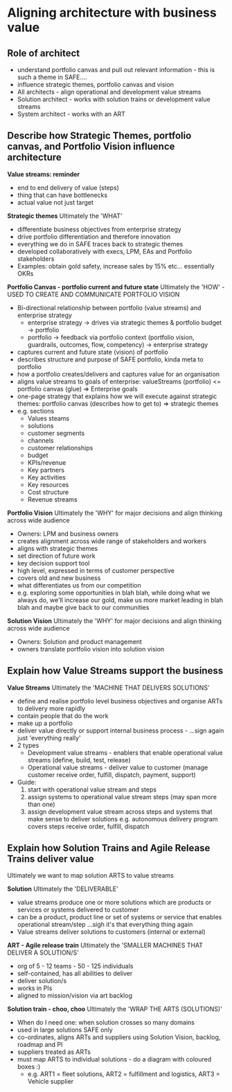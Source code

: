 # Aligning architecture with business value

## Role of architect
* understand portfolio canvas and pull out relevant information - this is such a theme in SAFE....
* influence strategic themes, portfolio canvas and vision
* All architects - align operational and development value streams
* Solution architect - works with solution trains or development value streams
* System architect - works with an ART

## Describe how Strategic Themes, portfolio canvas, and Portfolio Vision influence architecture
**Value streams: reminder**
* end to end delivery of value (steps)
* thing that can have bottlenecks
* actual value not just target

**Strategic themes**
Ultimately the 'WHAT'
* differentiate business objectives from enterprise strategy
* drive portfolio differentiation and therefore innovation
* everything we do in SAFE traces back to strategic themes
* developed collaboratively with execs, LPM, EAs and Portfolio stakeholders
* Examples: obtain gold safety, increase sales by 15% etc... essentially OKRs

**Portfolio Canvas - portfolio current and future state**
Ultimately the 'HOW' - USED TO CREATE AND COMMUNICATE PORTFOLIO VISION
* Bi-directional relationship between portfolio (value streams) and enterprise strategy
  * enterprise strategy -> drives via strategic themes & portfolio budget -> portfolio
  * portfolio -> feedback via portfolio context (portfolio vision, guardrails, outcomes, flow, competency) -> enterprise strategy
* captures current and future state (vision) of portfolio
* describes structure and purpose of SAFE portfolio, kinda meta to portfolio
* how a portfolio creates/delivers and captures value for an organisation
* aligns value streams to goals of enterprise: valueStreams (portfolio) <= portfolio canvas (glue) => Enterprise goals
* one-page strategy that explains how we will execute against strategic themes: portfolio canvas (describes how to get to) => strategic themes 
* e.g. sections
  * Values steams
  * solutions
  * customer segments
  * channels
  * customer relationships
  * budget
  * KPIs/revenue
  * Key partners
  * Key activities
  * Key resources
  * Cost structure
  * Revenue streams

**Portfolio Vision**
Ultimately the 'WHY' for major decisions and align thinking across wide audience
* Owners: LPM and business owners
* creates alignment across wide range of stakeholders and workers
* aligns with strategic themes
* set direction of future work
* key decision support tool
* high level, expressed in terms of customer perspective
* covers old and new business
* what differentiates us from our competition
* e.g. exploring some opportunities in blah blah, while doing what we always do, we'll increase our gold, 
make us more market leading in blah blah and maybe give back to our communities

**Solution Vision**
Ultimately the 'WHY' for major decisions and align thinking across wide audience
* Owners: Solution and product management
* owners translate portfolio vision into solution vision

## Explain how Value Streams support the business
**Value Streams**
Ultimately the 'MACHINE THAT DELIVERS SOLUTIONS'
* define and realise portfolio level business objectives and organise ARTs to delivery more rapidly
* contain people that do the work
* make up a portfolio
* deliver value directly or support internal business process - ...sign again just 'everything really'
* 2 types
  * Development value streams - enablers that enable operational value streams (define, build, test, release)
  * Operational value streams - deliver value to customer (manage customer receive order, fulfill, dispatch, payment, support)
* Guide: 
  1. start with operational value stream and steps
  2. assign systems to operational value stream steps (may span more than one)
  4. assign development value stream across steps and systems that make sense to deliver solutions 
  e.g. autonomous delivery program covers steps receive order, fulfill, dispatch

## Explain how Solution Trains and Agile Release Trains deliver value
Ultimately we want to map solution ARTS to value streams

**Solution**
Ultimately the 'DELIVERABLE'
* value streams produce one or more solutions which are products or services or systems delivered to customer
* can be a product, product line or set of systems or service that enables operational stream/step ...sigh it's that everything thing again
* Value streams deliver solutions to customers (internal or external)

**ART - Agile release train**
Ultimately the 'SMALLER MACHINES THAT DELIVER A SOLUTION/S'
* org of 5 - 12 teams - 50 - 125 individuals
* self-contained, has all abilities to deliver
* deliver solution/s
* works in PIs
* aligned to mission/vision via art backlog

**Solution train - choo, choo**
Ultimately the 'WRAP THE ARTS (SOLUTIONS)'
* When do I need one: when solution crosses so many domains
* used in large solutions SAFE only
* co-ordinates, aligns ARTs and suppliers using Solution Vision, backlog, roadmap and PI
* suppliers treated as ARTs
* must map ARTS to individual solutions - do a diagram with coloured boxes :) 
  * e.g. ART1 = fleet solutions, ART2 = fulfillment and logistics, ART3 = Vehicle supplier
